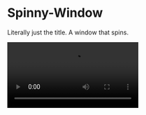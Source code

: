 # Spinny-Window
Literally just the title.
A window that spins.

![alt text](https://github.com/VictorSuciu/Spinny-Window/blob/master/Images/Spinny-Window-MP4.mp4)

